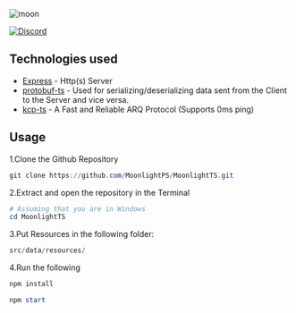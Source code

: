 ![moon](https://user-images.githubusercontent.com/64765950/213988345-668ae7e8-24c9-4506-a38c-31f7463496f4.png)

[![Discord](https://img.shields.io/badge/chat-discord-blue?style=for-the-badge&logo=discord)](https://discord.gg/JECezpwTHg)

## Technologies used

- [Express](https://expressjs.com/) - Http(s) Server
- [protobuf-ts](https://www.npmjs.com/package/protobufjs) - Used for serializing/deserializing data sent from the Client to the Server and vice versa.
- [kcp-ts](https://github.com/timing1337/kcp-ts) - A Fast and Reliable ARQ Protocol (Supports 0ms ping)

## Usage

1.Clone the Github Repository

```powershell
git clone https://github.com/MoonlightPS/MoonlightTS.git
```

2.Extract and open the repository in the Terminal

```powershell
# Assuming that you are in Windows
cd MoonlightTS
```

3.Put Resources in the following folder: 
 
```js
src/data/resources/
```

4.Run the following

```powershell
npm install
```

```powershell
npm start
```
